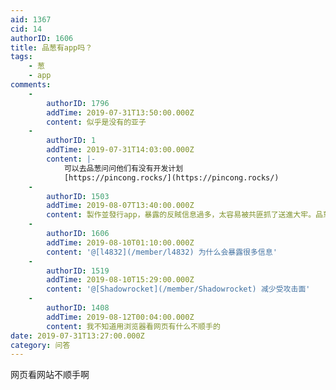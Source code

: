 ```yaml
---
aid: 1367
cid: 14
authorID: 1606
title: 品葱有app吗？
tags:
    - 葱
    - app
comments:
    -
        authorID: 1796
        addTime: 2019-07-31T13:50:00.000Z
        content: 似乎是没有的亚子
    -
        authorID: 1
        addTime: 2019-07-31T14:03:00.000Z
        content: |-
            可以去品葱问问他们有没有开发计划  
            [https://pincong.rocks/](https://pincong.rocks/)
    -
        authorID: 1503
        addTime: 2019-08-07T13:40:00.000Z
        content: 製作並發行app，暴露的反賊信息過多，太容易被共匪抓了送進大牢。品蔥1.0的教訓深刻。
    -
        authorID: 1606
        addTime: 2019-08-10T01:10:00.000Z
        content: '@[l4832](/member/l4832) 为什么会暴露很多信息'
    -
        authorID: 1519
        addTime: 2019-08-10T15:29:00.000Z
        content: '@[Shadowrocket](/member/Shadowrocket) 减少受攻击面'
    -
        authorID: 1408
        addTime: 2019-08-12T00:04:00.000Z
        content: 我不知道用浏览器看网页有什么不顺手的
date: 2019-07-31T13:27:00.000Z
category: 问答
---
```


网页看网站不顺手啊
